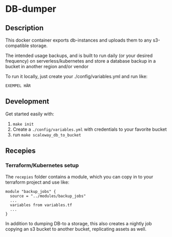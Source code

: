 # DB-dumper

## Description
This docker container exports db-instances and uploads them to any s3-compatible storage.

The intended usage backups, and is built to run daily (or your desired frequency)
on serverless/kubernetes and store a database backup in a bucket in another region
and/or vendor

To run it locally, just create your ./config/variables.yml and run like:
```
EXEMPEL HÄR
```

## Development
Get started easily with:
1) `make init`
2) Create a `./config/variables.yml` with credentials to your favorite bucket
3) run `make scaleway_db_to_bucket`

## Recepies

### Terraform/Kubernetes setup
The `recepies` folder contains a module, which you can copy in
to your terraform project and use like:
```
module "backup_jobs" {
  source = "../modules/backup_jobs"
  ...
  variables from variables.tf
  ...
}
```

In addition to dumping DB-to a storage, this also creates a nightly job copying an
s3 bucket to another bucket, replicating assets as well.

